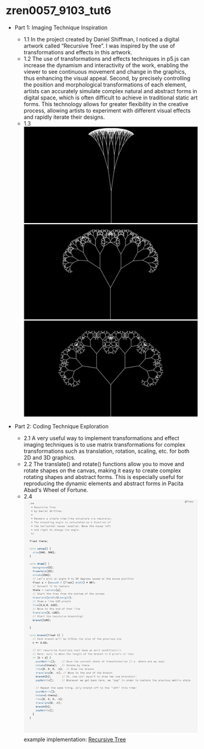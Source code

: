 # zren0057_9103_tut6

- Part 1: Imaging Technique Inspiration
    - 1.1
    In the project created by Daniel Shiffman, I noticed a digital artwork called “Recursive Tree”. 
    I was inspired by the use of transformations and effects in this artwork.
    - 1.2
    The use of transformations and effects techniques in p5.js can increase the dynamism and interactivity of the work, enabling the viewer to see continuous movement and change in the graphics, thus enhancing the visual appeal. Second, by precisely controlling the position and morphological transformations of each element, artists can accurately simulate complex natural and abstract forms in digital space, which is often difficult to achieve in traditional static art forms. This technology allows for greater flexibility in the creative process, allowing artists to experiment with different visual effects and rapidly iterate their designs.
    - 1.3
    ![Recursive Tree 1](readmeImages/Tree1.jpg)
    ![Recursive Tree 2](readmeImages/Tree2.jpg)
    ![Recursive Tree 3](readmeImages/Tree3.jpg)


- Part 2: Coding Technique Exploration
    - 2.1
    A very useful way to implement transformations and effect imaging techniques is to use matrix transformations for complex transformations such as translation, rotation, scaling, etc. for both 2D and 3D graphics.
    - 2.2
    The translate() and rotate() functions allow you to move and rotate shapes on the canvas, making it easy to create complex rotating shapes and abstract forms. This is especially useful for reproducing the dynamic elements and abstract forms in Pacita Abad's Wheel of Fortune.
    - 2.4
    ![code sreeenshot](readmeImages/code%20screenshot.jpg)
    example implementation:
    [Recursive Tree](https://processing.org/examples/tree.html)
